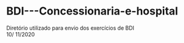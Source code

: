 # BDI---Concessionaria-e-hospital 
Diretório utilizado para envio dos exercícios de BDI   
10/ 11/2020

